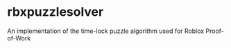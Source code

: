 # rbxpuzzlesolver
An implementation of the time-lock puzzle algorithm used for Roblox Proof-of-Work
